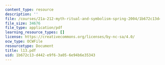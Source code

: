 ```yaml
---
content_type: resource
description: ''
file: /courses/21a-212-myth-ritual-and-symbolism-spring-2004/1b672c13d442e9f63a056e94b6e35343_l13.pdf
file_size: 34676
file_type: application/pdf
learning_resource_types: []
license: https://creativecommons.org/licenses/by-nc-sa/4.0/
ocw_type: OCWFile
resourcetype: Document
title: l13.pdf
uid: 1b672c13-d442-e9f6-3a05-6e94b6e35343
---
```

